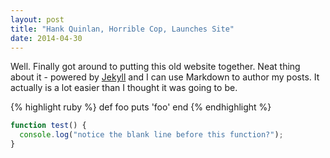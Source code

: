```yaml
---
layout: post
title: "Hank Quinlan, Horrible Cop, Launches Site"
date: 2014-04-30
---
```


Well. Finally got around to putting this old website together. Neat thing about it - powered by [Jekyll](http://jekyllrb.com) and I can use Markdown to author my posts. It actually is a lot easier than I thought it was going to be.

{% highlight ruby %}
def foo
  puts 'foo'
end
{% endhighlight %}

```javascript
function test() {
  console.log("notice the blank line before this function?");
}
```